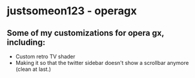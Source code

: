 # justsomeon123 - operagx

## Some of my customizations for opera gx, including:
- Custom retro TV shader
- Making it so that the twitter sidebar doesn't show a scrollbar anymore (clean at last.)
